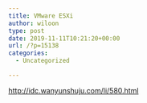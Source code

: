 ```yaml
---
title: VMware ESXi
author: wiloon
type: post
date: 2019-11-11T10:21:20+00:00
url: /?p=15138
categories:
  - Uncategorized

---
```

http://idc.wanyunshuju.com/li/580.html